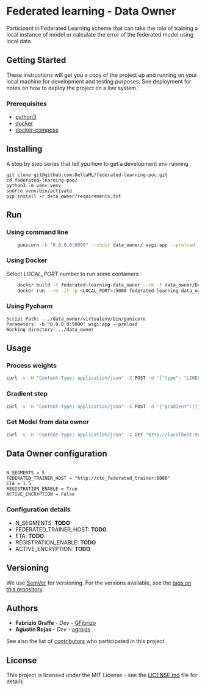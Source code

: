 # Federated learning - Data Owner
Participant in Federated Learning scheme that can take the role of training a local instance of model or calculate the error of the federated model using local data.

## Getting Started

These instructions will get you a copy of the project up and running on your local machine for development and testing purposes. See deployment for notes on how to deploy the project on a live system.

### Prerequisites


- [python3](https://www.python.org/download/releases/3.0/)
- [docker](https://www.docker.com/)
- [docker-compose](https://docs.docker.com/compose/)


## Installing

A step by step series that tell you how to get a development env running

```
git clone git@github.com:DeltaML/federated-learning-poc.git
cd federated-learning-poc/
python3 -m venv venv
source venv/bin/activate
pip install -r data_owner/requirements.txt
```

## Run

### Using command line

``` bash
    gunicorn -b "0.0.0.0:8080" --chdir data_owner/ wsgi:app --preload
``` 


### Using Docker

Select _LOCAL_PORT_ number to run some containers
``` bash
    docker build -t federated-learning-data_owner --rm -f data_owner/Dockerfile .
    docker run --rm -it -p <LOCAL_PORT>:5000 federated-learning-data_owner
``` 


### Using Pycharm

	Script Path: .../data_owner/virtualenv/bin/gunicorn
	Parameters: -b "0.0.0.0:5000" wsgi:app --preload
	Working directory: ../data_owner


## Usage 
 
### Process weights

``` bash
curl -v -H "Content-Type: application/json" -X POST -d '{"type": "LINEAR_REGRESSION", "public_key": "XXXXXXXXXXXXXXXX"}' "http://localhost:5000/weights"
```

### Gradient step

``` bash
curl -v -H "Content-Type: application/json" -X POST -d '{"gradient":[{"w1":1}]}'  "http://localhost:9090/step"
```


### Get Model from data owner

``` bash
curl -v -H "Content-Type: application/json" -X GET "http://localhost:9090/model"
```



## Data Owner configuration

``` python3

N_SEGMENTS = 5
FEDERATED_TRAINER_HOST = "http://cte_federated_trainer:8080"
ETA = 1.5
REGISTRATION_ENABLE = True
ACTIVE_ENCRYPTION = False

```

### Configuration details

- N_SEGMENTS: __TODO__
- FEDERATED_TRAINER_HOST: __TODO__
- ETA: __TODO__
- REGISTRATION_ENABLE: __TODO__
- ACTIVE_ENCRYPTION: __TODO__

## Versioning

We use [SemVer](http://semver.org/) for versioning. For the versions available, see the [tags on this repository](https://github.com/DeltaML/data-owner/tags). 

## Authors

* **Fabrizio Graffe** - *Dev* - [GFibrizo](https://github.com/GFibrizo)
* **Agustin Rojas** - *Dev* - [agrojas](https://github.com/agrojas)

See also the list of [contributors](https://github.com/DeltaML/data-owner/graphs/contributors) who participated in this project.

## License

This project is licensed under the MIT License - see the [LICENSE.md](LICENSE.md) file for details

